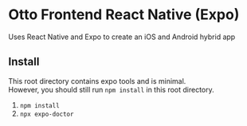 # Otto Frontend React Native (Expo)

Uses React Native and Expo to create an iOS and Android hybrid app

## Install

This root directory contains expo tools and is minimal.  
However, you should still run `npm install` in this root directory.

1. `npm install`
1. `npx expo-doctor`
